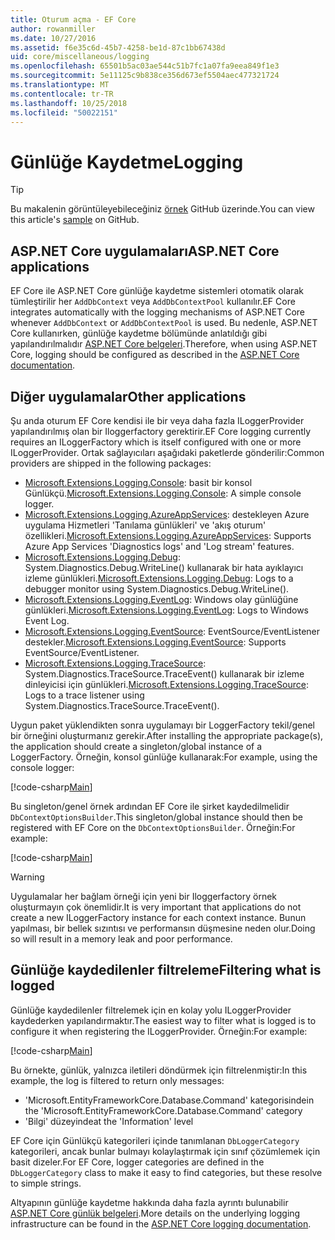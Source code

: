 ```yaml
---
title: Oturum açma - EF Core
author: rowanmiller
ms.date: 10/27/2016
ms.assetid: f6e35c6d-45b7-4258-be1d-87c1bb67438d
uid: core/miscellaneous/logging
ms.openlocfilehash: 65501b5ac03ae544c51b7fc1a07fa9eea849f1e3
ms.sourcegitcommit: 5e11125c9b838ce356d673ef5504aec477321724
ms.translationtype: MT
ms.contentlocale: tr-TR
ms.lasthandoff: 10/25/2018
ms.locfileid: "50022151"
---
```

# <a name="logging"></a><span data-ttu-id="98398-102">Günlüğe Kaydetme</span><span class="sxs-lookup"><span data-stu-id="98398-102">Logging</span></span>

> [!TIP]  
> <span data-ttu-id="98398-103">Bu makalenin görüntüleyebileceğiniz [örnek](https://github.com/aspnet/EntityFramework.Docs/tree/master/samples/core/Miscellaneous/Logging) GitHub üzerinde.</span><span class="sxs-lookup"><span data-stu-id="98398-103">You can view this article's [sample](https://github.com/aspnet/EntityFramework.Docs/tree/master/samples/core/Miscellaneous/Logging) on GitHub.</span></span>

## <a name="aspnet-core-applications"></a><span data-ttu-id="98398-104">ASP.NET Core uygulamaları</span><span class="sxs-lookup"><span data-stu-id="98398-104">ASP.NET Core applications</span></span>

<span data-ttu-id="98398-105">EF Core ile ASP.NET Core günlüğe kaydetme sistemleri otomatik olarak tümleştirilir her `AddDbContext` veya `AddDbContextPool` kullanılır.</span><span class="sxs-lookup"><span data-stu-id="98398-105">EF Core integrates automatically with the logging mechanisms of ASP.NET Core whenever `AddDbContext` or `AddDbContextPool` is used.</span></span> <span data-ttu-id="98398-106">Bu nedenle, ASP.NET Core kullanırken, günlüğe kaydetme bölümünde anlatıldığı gibi yapılandırılmalıdır [ASP.NET Core belgeleri](https://docs.microsoft.com/aspnet/core/fundamentals/logging?tabs=aspnetcore2x).</span><span class="sxs-lookup"><span data-stu-id="98398-106">Therefore, when using ASP.NET Core, logging should be configured as described in the [ASP.NET Core documentation](https://docs.microsoft.com/aspnet/core/fundamentals/logging?tabs=aspnetcore2x).</span></span>

## <a name="other-applications"></a><span data-ttu-id="98398-107">Diğer uygulamalar</span><span class="sxs-lookup"><span data-stu-id="98398-107">Other applications</span></span>

<span data-ttu-id="98398-108">Şu anda oturum EF Core kendisi ile bir veya daha fazla ILoggerProvider yapılandırılmış olan bir Iloggerfactory gerektirir.</span><span class="sxs-lookup"><span data-stu-id="98398-108">EF Core logging currently requires an ILoggerFactory which is itself configured with one or more ILoggerProvider.</span></span> <span data-ttu-id="98398-109">Ortak sağlayıcıları aşağıdaki paketlerde gönderilir:</span><span class="sxs-lookup"><span data-stu-id="98398-109">Common providers are shipped in the following packages:</span></span>

* <span data-ttu-id="98398-110">[Microsoft.Extensions.Logging.Console](https://www.nuget.org/packages/Microsoft.Extensions.Logging.Console/): basit bir konsol Günlükçü.</span><span class="sxs-lookup"><span data-stu-id="98398-110">[Microsoft.Extensions.Logging.Console](https://www.nuget.org/packages/Microsoft.Extensions.Logging.Console/): A simple console logger.</span></span>
* <span data-ttu-id="98398-111">[Microsoft.Extensions.Logging.AzureAppServices](https://www.nuget.org/packages/Microsoft.Extensions.Logging.AzureAppServices/): destekleyen Azure uygulama Hizmetleri 'Tanılama günlükleri' ve 'akış oturum' özellikleri.</span><span class="sxs-lookup"><span data-stu-id="98398-111">[Microsoft.Extensions.Logging.AzureAppServices](https://www.nuget.org/packages/Microsoft.Extensions.Logging.AzureAppServices/): Supports Azure App Services 'Diagnostics logs' and 'Log stream' features.</span></span>
* <span data-ttu-id="98398-112">[Microsoft.Extensions.Logging.Debug](https://www.nuget.org/packages/Microsoft.Extensions.Logging.Debug/): System.Diagnostics.Debug.WriteLine() kullanarak bir hata ayıklayıcı izleme günlükleri.</span><span class="sxs-lookup"><span data-stu-id="98398-112">[Microsoft.Extensions.Logging.Debug](https://www.nuget.org/packages/Microsoft.Extensions.Logging.Debug/): Logs to a debugger monitor using System.Diagnostics.Debug.WriteLine().</span></span>
* <span data-ttu-id="98398-113">[Microsoft.Extensions.Logging.EventLog](https://www.nuget.org/packages/Microsoft.Extensions.Logging.EventLog/): Windows olay günlüğüne günlükleri.</span><span class="sxs-lookup"><span data-stu-id="98398-113">[Microsoft.Extensions.Logging.EventLog](https://www.nuget.org/packages/Microsoft.Extensions.Logging.EventLog/): Logs to Windows Event Log.</span></span>
* <span data-ttu-id="98398-114">[Microsoft.Extensions.Logging.EventSource](https://www.nuget.org/packages/Microsoft.Extensions.Logging.EventSource/): EventSource/EventListener destekler.</span><span class="sxs-lookup"><span data-stu-id="98398-114">[Microsoft.Extensions.Logging.EventSource](https://www.nuget.org/packages/Microsoft.Extensions.Logging.EventSource/): Supports EventSource/EventListener.</span></span>
* <span data-ttu-id="98398-115">[Microsoft.Extensions.Logging.TraceSource](https://www.nuget.org/packages/Microsoft.Extensions.Logging.TraceSource/): System.Diagnostics.TraceSource.TraceEvent() kullanarak bir izleme dinleyicisi için günlükleri.</span><span class="sxs-lookup"><span data-stu-id="98398-115">[Microsoft.Extensions.Logging.TraceSource](https://www.nuget.org/packages/Microsoft.Extensions.Logging.TraceSource/): Logs to a trace listener using System.Diagnostics.TraceSource.TraceEvent().</span></span>

<span data-ttu-id="98398-116">Uygun paket yüklendikten sonra uygulamayı bir LoggerFactory tekil/genel bir örneğini oluşturmanız gerekir.</span><span class="sxs-lookup"><span data-stu-id="98398-116">After installing the appropriate package(s), the application should create a singleton/global instance of a LoggerFactory.</span></span> <span data-ttu-id="98398-117">Örneğin, konsol günlüğe kullanarak:</span><span class="sxs-lookup"><span data-stu-id="98398-117">For example, using the console logger:</span></span>

[!code-csharp[Main](../../../samples/core/Miscellaneous/Logging/Logging/BloggingContext.cs#DefineLoggerFactory)]

<span data-ttu-id="98398-118">Bu singleton/genel örnek ardından EF Core ile şirket kaydedilmelidir `DbContextOptionsBuilder`.</span><span class="sxs-lookup"><span data-stu-id="98398-118">This singleton/global instance should then be registered with EF Core on the `DbContextOptionsBuilder`.</span></span> <span data-ttu-id="98398-119">Örneğin:</span><span class="sxs-lookup"><span data-stu-id="98398-119">For example:</span></span>

[!code-csharp[Main](../../../samples/core/Miscellaneous/Logging/Logging/BloggingContext.cs#RegisterLoggerFactory)]

> [!WARNING]
> <span data-ttu-id="98398-120">Uygulamalar her bağlam örneği için yeni bir Iloggerfactory örnek oluşturmayın çok önemlidir.</span><span class="sxs-lookup"><span data-stu-id="98398-120">It is very important that applications do not create a new ILoggerFactory instance for each context instance.</span></span> <span data-ttu-id="98398-121">Bunun yapılması, bir bellek sızıntısı ve performansın düşmesine neden olur.</span><span class="sxs-lookup"><span data-stu-id="98398-121">Doing so will result in a memory leak and poor performance.</span></span>

## <a name="filtering-what-is-logged"></a><span data-ttu-id="98398-122">Günlüğe kaydedilenler filtreleme</span><span class="sxs-lookup"><span data-stu-id="98398-122">Filtering what is logged</span></span>

<span data-ttu-id="98398-123">Günlüğe kaydedilenler filtrelemek için en kolay yolu ILoggerProvider kaydederken yapılandırmaktır.</span><span class="sxs-lookup"><span data-stu-id="98398-123">The easiest way to filter what is logged is to configure it when registering the ILoggerProvider.</span></span> <span data-ttu-id="98398-124">Örneğin:</span><span class="sxs-lookup"><span data-stu-id="98398-124">For example:</span></span>

[!code-csharp[Main](../../../samples/core/Miscellaneous/Logging/Logging/BloggingContextWithFiltering.cs#DefineLoggerFactory)]

<span data-ttu-id="98398-125">Bu örnekte, günlük, yalnızca iletileri döndürmek için filtrelenmiştir:</span><span class="sxs-lookup"><span data-stu-id="98398-125">In this example, the log is filtered to return only messages:</span></span>
 * <span data-ttu-id="98398-126">'Microsoft.EntityFrameworkCore.Database.Command' kategorisinde</span><span class="sxs-lookup"><span data-stu-id="98398-126">in the 'Microsoft.EntityFrameworkCore.Database.Command' category</span></span>
 * <span data-ttu-id="98398-127">'Bilgi' düzeyinde</span><span class="sxs-lookup"><span data-stu-id="98398-127">at the 'Information' level</span></span>

<span data-ttu-id="98398-128">EF Core için Günlükçü kategorileri içinde tanımlanan `DbLoggerCategory` kategorileri, ancak bunlar bulmayı kolaylaştırmak için sınıf çözümlemek için basit dizeler.</span><span class="sxs-lookup"><span data-stu-id="98398-128">For EF Core, logger categories are defined in the `DbLoggerCategory` class to make it easy to find categories, but these resolve to simple strings.</span></span>

<span data-ttu-id="98398-129">Altyapının günlüğe kaydetme hakkında daha fazla ayrıntı bulunabilir [ASP.NET Core günlük belgeleri](https://docs.microsoft.com/aspnet/core/fundamentals/logging?tabs=aspnetcore2x).</span><span class="sxs-lookup"><span data-stu-id="98398-129">More details on the underlying logging infrastructure can be found in the [ASP.NET Core logging documentation](https://docs.microsoft.com/aspnet/core/fundamentals/logging?tabs=aspnetcore2x).</span></span>
